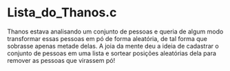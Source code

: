 # Lista_do_Thanos.c
Thanos estava analisando um conjunto de pessoas e queria de algum modo transformar essas pessoas em pó de forma aleatória, de tal forma que sobrasse apenas metade delas. A joia da mente deu a ideia de cadastrar o conjunto de pessoas em uma lista e sortear posições aleatórias dela para remover as pessoas que virassem pó!
